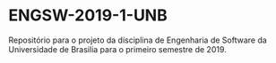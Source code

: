 # ENGSW-2019-1-UNB
Repositório para o projeto da disciplina de Engenharia de Software da Universidade de Brasilia para o primeiro semestre de 2019.
